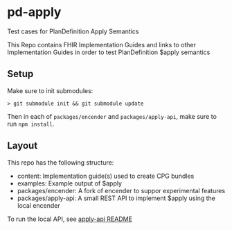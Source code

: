 # pd-apply
Test cases for PlanDefinition Apply Semantics

This Repo contains FHIR Implementation Guides and links to other Implementation
Guides in order to test PlanDefinition $apply semantics

## Setup

Make sure to init submodules:

```
> git submodule init && git submodule update
```

Then in each of `packages/encender` and `packages/apply-api`, make sure to run `npm install`.


## Layout

This repo has the following structure:

* content: Implementation guide(s) used to create CPG bundles
* examples: Example output of $apply
* packages/encender: A fork of encender to suppor experimental features
* packages/apply-api: A small REST API to implement $apply using the local encender

To run the local API, see [apply-api README](./packages/apply-api/README.md)
